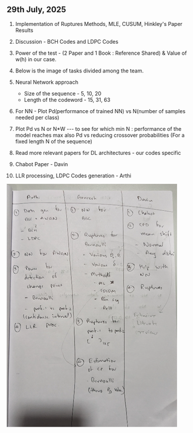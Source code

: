 ## 29th July, 2025


1. Implementation of Ruptures Methods, MLE, CUSUM, Hinkley's Paper Results 
2. Discussion - BCH Codes and LDPC Codes 
3. Power of the test - (2 Paper and 1 Book : Reference Shared) & Value of w(h) in our case. 
4. Below is the image of tasks divided among the team. 
5. Neural Network approach
    - Size of the sequence - 5, 10, 20
    - Length of the codeword - 15, 31, 63

6. For NN - Plot Pd(performance of trained NN) vs N(number of samples needed per class)
7. Plot Pd vs N or N*W --- to see for which min N : performance of the model reaches max also Pd vs reducing crossover probabilities (For a fixed length N of the sequence)
8. Read more relevant papers for DL architectures - our codes specific
9. Chabot Paper - Davin 
10. LLR processing, LDPC Codes generation - Arthi 


![Task Division Among Team](images/image.png)